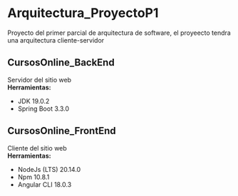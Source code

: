 # Arquitectura_ProyectoP1
Proyecto del primer parcial de arquitectura de software, el proyeecto tendra una arquitectura cliente-servidor  


## CursosOnline_BackEnd
Servidor del sitio web  
**Herramientas:**
- JDK 19.0.2
- Spring Boot 3.3.0


## CursosOnline_FrontEnd
Cliente del sitio web  
**Herramientas:**
- NodeJs (LTS) 20.14.0
- Npm 10.8.1
- Angular CLI 18.0.3

